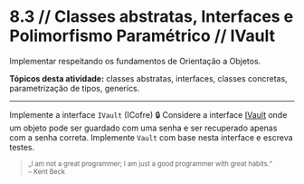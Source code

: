 # 8.3 // Classes abstratas, Interfaces e Polimorfismo Paramétrico // IVault


Implementar respeitando os fundamentos de Orientação a Objetos.

**Tópicos desta atividade:** classes abstratas, interfaces, classes concretas, parametrização de tipos, generics.

---

Implemente a interface `IVault` (ICofre) 🔒 Considere a interface [IVault](src/util/IVault.java) onde um objeto pode ser guardado com uma senha e ser recuperado apenas com a senha correta. Implemente `Vault` com base nesta interface e escreva testes.

<small>
  <blockquote>
    „I am not a great programmer; I am just a good programmer with great habits.“ <br> – Kent Beck
  </blockquote>
</small>